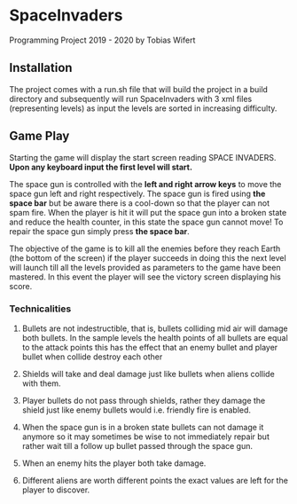 # SpaceInvaders
Programming Project 2019 - 2020 by Tobias Wifert

## Installation
The project comes with a run.sh file that will build the project in a build directory and subsequently will run SpaceInvaders with 3 xml files (representing levels) as input the levels are sorted in increasing difficulty.

## Game Play
Starting the game will display the start screen reading SPACE INVADERS. **Upon any keyboard input the first level will start.**

The space gun is controlled with the **left and right arrow keys** to move the space gun left and right respectively. The space gun is fired using **the space bar** but be aware there is a cool-down so that the player can not spam fire. When the player is hit it will put the space gun into a broken state and reduce the health counter, in this state the space gun cannot move! To repair the space gun simply press **the space bar**.

The objective of the game is to kill all the enemies before they reach Earth (the bottom of the screen) if the player succeeds in doing this the next level will launch till all the levels provided as parameters to the game have been mastered. In this event the player will see the victory screen displaying his score.

### Technicalities
1. Bullets are not indestructible, that is, bullets colliding mid air will damage both bullets. In the sample levels the health points of all bullets are equal to the attack points this has the effect that an enemy bullet and player bullet when collide destroy each other

2. Shields will take and deal damage just like bullets when aliens collide with them.

3. Player bullets do not pass through shields, rather they damage the shield just like enemy bullets would i.e. friendly fire is enabled.

4. When the space gun is in a broken state bullets can not damage it anymore so it may sometimes be wise to not immediately repair but rather wait till a follow up bullet passed through the space gun.

5. When an enemy hits the player both take damage.

6. Different aliens are worth different points the exact values are left for the player to discover.
